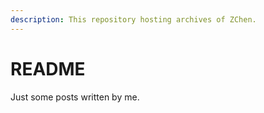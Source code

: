 ```yaml
---
description: This repository hosting archives of ZChen.
---
```


# README

Just some posts written by me.

